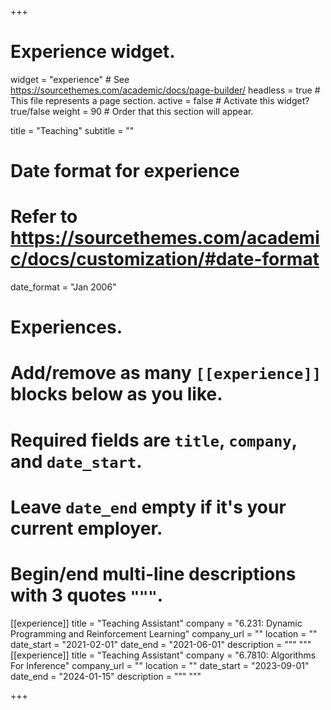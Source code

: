 +++
# Experience widget.
widget = "experience"  # See https://sourcethemes.com/academic/docs/page-builder/
headless = true  # This file represents a page section.
active = false  # Activate this widget? true/false
weight = 90  # Order that this section will appear.

title = "Teaching"
subtitle = ""

# Date format for experience
#   Refer to https://sourcethemes.com/academic/docs/customization/#date-format
date_format = "Jan 2006"

# Experiences.
#   Add/remove as many `[[experience]]` blocks below as you like.
#   Required fields are `title`, `company`, and `date_start`.
#   Leave `date_end` empty if it's your current employer.
#   Begin/end multi-line descriptions with 3 quotes `"""`.
[[experience]]
  title = "Teaching Assistant"
  company = "6.231: Dynamic Programming and Reinforcement Learning"
  company_url = ""
  location = ""
  date_start = "2021-02-01"
  date_end = "2021-06-01"
  description = """
  """
[[experience]]
  title = "Teaching Assistant"
  company = "6.7810: Algorithms For Inference"
  company_url = ""
  location = ""
  date_start = "2023-09-01"
  date_end = "2024-01-15"
  description = """
  """

+++
